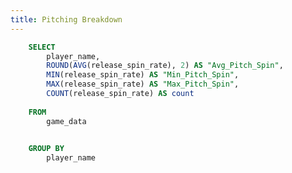 ```yaml
---
title: Pitching Breakdown
---
```



```sql pitch_spin_agg
    SELECT 
        player_name, 
        ROUND(AVG(release_spin_rate), 2) AS "Avg_Pitch_Spin", 
        MIN(release_spin_rate) AS "Min_Pitch_Spin", 
        MAX(release_spin_rate) AS "Max_Pitch_Spin", 
        COUNT(release_spin_rate) AS count 
    
    FROM 
        game_data 
    

    GROUP BY 
        player_name
```

<BarChart 
    data={pitch_spin_agg}
    x=player_name
    y1=Avg_Pitch_Spin
    y2=Min_Pitch_Spin
    y3=Max_Pitch_Spin
    sort=false
    type=grouped
/>
